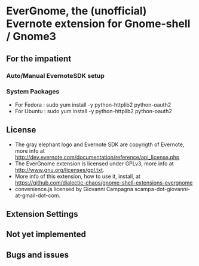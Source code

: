 # EverGnome, the (unofficial) Evernote extension for Gnome-shell / Gnome3 #

## For the impatient ##

### Auto/Manual EvernoteSDK setup  ###

### System Packages  ###

*   For Fedora : sudo yum install -y python-httplib2 python-oauth2
*   For Ubuntu : sudo yum install -y python-httplib2 python-oauth2

## License ##

*   The gray elephant logo and Evernote SDK are copyrigth of Evernote, more info at http://dev.evernote.com/documentation/reference/api_license.php
*   The EverGnome extension is licensed under GPLv3, more info at http://www.gnu.org/licenses/gpl.txt.
*   More info of this extension, how to use it, install, at https://github.com/dialectic-chaos/gnome-shell-extensions-evergnome
*   convenience.js licensed by Giovanni Campagna scampa-dot-giovanni-at-gmail-dot-com.

## Extension Settings ##

## Not yet implemented ##

## Bugs and issues ##

